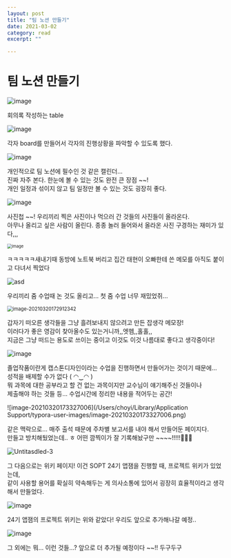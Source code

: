 ```yaml
---
layout: post
title: "팀 노션 만들기" 
date: 2021-03-02
category: read 
excerpt: ""

---
```


# 팀 노션 만들기

![image](https://user-images.githubusercontent.com/28949235/111863724-9dca8500-89a0-11eb-988f-a6c30510334d.png)

회의록 작성하는 table

![image](https://user-images.githubusercontent.com/28949235/111863731-a91db080-89a0-11eb-88bc-f63c013ee4d8.png)

각자 board를 만들어서 각자의 진행상황을 파악할 수 있도록 했다.

![image](https://user-images.githubusercontent.com/28949235/111863763-c81c4280-89a0-11eb-9233-1616ebac5156.png)

개인적으로 팀 노션에 필수인 것 같은 캘린더...  
진짜 자주 본다. 한눈에 볼 수 있는 것도 완전 큰 장점 ~~!  
개인 일정과 섞이지 않고 팀 일정만 볼 수 있는 것도 굉장히 좋다.

![image](https://user-images.githubusercontent.com/28949235/111863811-fdc12b80-89a0-11eb-8e9e-4f29f98a955c.png)

사진첩 ~~! 우리끼리 찍은 사진이나 먹으러 간 것들의 사진들이 올라온다.  
아무나 올리고 싶은 사람이 올린다. 종종 놀러 들어와서 올라온 사진 구경하는 재미가 있다,,,

<img src="https://user-images.githubusercontent.com/28949235/111863864-4aa50200-89a1-11eb-86f5-f7baefb3e8eb.png" alt="image" style="zoom:67%; margin-left: auto; margin-right: auto; display: block;" />

ㅋㅋㅋㅋㅋ새내기때 동방에 노트북 버리고 집간 태현이 오빠한테 쓴 메모를 아직도 붙이고 다녀서 찍었다

<img src="https://user-images.githubusercontent.com/28949235/111863928-9ce62300-89a1-11eb-9dfd-7c60f96ef91b.png" alt="asd" style="margin-left: auto; margin-right: auto; display: block;" />

우리끼리 줌 수업때 논 것도 올리고... 첫 줌 수업 너무 재밌었쥐...

<img src="https://user-images.githubusercontent.com/28949235/111863965-d74fc000-89a1-11eb-8738-af3b5b97fa0f.png" alt="image-20210320172912342" style="zoom:80%; margin-left: auto; margin-right: auto; display: block;" />

갑자기 떠오른 생각들을 그냥 흘려보내지 않으려고 만든 잡생각 메모장!  
이러다가 좋은 영감이 찾아올수도 있는거니까,,엣헴,,홀홀,,  
지금은 그냥 떠드는 용도로 쓰이는 중이고 이것도 이것 나름대로 좋다고 생각중이다!

![image](https://user-images.githubusercontent.com/28949235/111864049-21d13c80-89a2-11eb-8441-9762cec529bf.png)

졸업작품이란게 캡스톤디자인이라는 수업을 진행하면서 만들어가는 것이기 때문에...  
성적을 배제할 수가 없다 ( ◠‿◠ )  
뭐 과목에 대한 공부라고 할 건 없는 과목이지만 교수님이 얘기해주신 것들이나  
제출해야 하는 것들 등... 수업시간에 정리한 내용을 적어두는 공간!

![image-20210320173327006](/Users/choyi/Library/Application Support/typora-user-images/image-20210320173327006.png)

같은 맥락으로... 매주 출석 때문에 주차별 보고서를 내야 해서 만들어둔 페이지다.  
만들고 방치해뒀었는데.. ㅎ 어떤 깜찍이가 잘 기록해놨구만 ~~~~!!!!!👏👏💯

![Untitasdled-3](https://user-images.githubusercontent.com/28949235/111864154-b9368f80-89a2-11eb-8e1b-668835d6b5e6.png)

그 다음으로는 위키 페이지! 이건 SOPT 24기 앱잼을 진행할 때, 프로젝트 위키가 있었는데,  
같이 사용할 용어를 확실히 약속해두는 게 의사소통에 있어서 굉장히 효율적이라고 생각해서 만들었다.

![image](https://user-images.githubusercontent.com/28949235/111864162-c3f12480-89a2-11eb-9b79-2b65c9b410ba.png)

24기 앱잼의 프로젝트 위키는 위와 같았다! 우리도 앞으로 추가해나갈 예정..



<img src="https://user-images.githubusercontent.com/28949235/111864244-22b69e00-89a3-11eb-8176-1ae43bee28e4.png" alt="image" style="margin-left: auto; margin-right: auto; display: block;" />

그 외에는 뭐... 이런 것들...? 앞으로 더 추가될 예정이다 ~~!! 두구두구